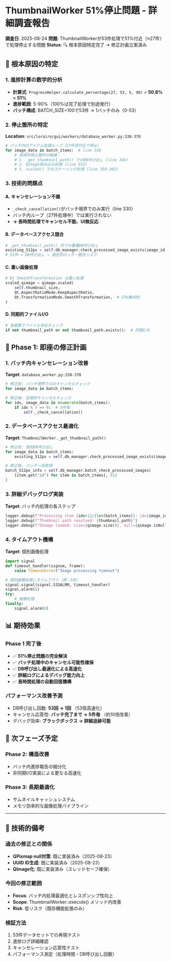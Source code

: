 # ThumbnailWorker 51%停止問題 - 詳細調査報告

**調査日**: 2025-08-24
**問題**: ThumbnailWorkerが53件処理で51%付近（≈27件）で処理停止する問題
**Status**: 🔍 根本原因特定完了 → 修正計画立案済み

## 🚨 **根本原因の特定**

### **1. 進捗計算の数学的分析**
- **計算式**: `ProgressHelper.calculate_percentage(27, 53, 5, 90)` = **50.8%** ≈ **51%**
- **進捗範囲**: 5-90%（100%は完了処理で別途発行）
- **バッチ構成**: BATCH_SIZE=100で53件 → 1バッチのみ（0-53）

### **2. 停止箇所の特定**
**Location**: `src/lorairo/gui/workers/database_worker.py:338-370`
```python
# バッチ内のアイテム処理ループ（27件目付近で停止）
for image_data in batch_items:  # line 338
    # 具体的停止箇所の候補：
    # 1. _get_thumbnail_path() でのDB呼び出し (line 346)
    # 2. QImage読み込み処理 (line 353)
    # 3. scaled() でのスケーリング処理 (line 359-363)
```

### **3. 技術的問題点**

#### **A. キャンセレーション不備**
- `_check_cancellation()`がバッチ境界でのみ実行（line 330）
- バッチ内ループ（27件処理中）では実行されない
- **→ 長時間処理でキャンセル不能、UI無反応**

#### **B. データベースアクセス競合**
```python
# _get_thumbnail_path() 内での重複DB呼び出し
existing_512px = self.db_manager.check_processed_image_exists(image_id, 512)
# 53件 × DB呼び出し → 潜在的ロック・競合リスク
```

#### **C. 重い画像処理**
```python
# Qt SmoothTransformation は重い処理
scaled_qimage = qimage.scaled(
    self.thumbnail_size,
    Qt.AspectRatioMode.KeepAspectRatio,
    Qt.TransformationMode.SmoothTransformation,  # CPU集約的
)
```

#### **D. 同期的ファイルI/O**
```python
# 各画像でファイル存在チェック
if not thumbnail_path or not thumbnail_path.exists():  # 同期I/O
```

## 🎯 **Phase 1: 即座の修正計画**

### **1. バッチ内キャンセレーション改善**
**Target**: `database_worker.py:338-370`
```python
# 修正前: バッチ境界でのみキャンセルチェック
for image_data in batch_items:

# 修正後: 定期的キャンセルチェック
for idx, image_data in enumerate(batch_items):
    if idx % 5 == 0:  # 5件毎
        self._check_cancellation()
```

### **2. データベースアクセス最適化**
**Target**: `ThumbnailWorker._get_thumbnail_path()`
```python
# 修正前: 個別DB呼び出し
for image_data in batch_items:
    existing_512px = self.db_manager.check_processed_image_exists(image_id, 512)

# 修正後: バッチ一括取得
batch_512px_info = self.db_manager.batch_check_processed_images(
    [item.get("id") for item in batch_items], 512
)
```

### **3. 詳細デバッグログ実装**
**Target**: バッチ内処理の各ステップ
```python
logger.debug(f"Processing item {idx+1}/{len(batch_items)}: id={image_id}")
logger.debug(f"Thumbnail path resolved: {thumbnail_path}")
logger.debug(f"QImage loaded: size={qimage.size()}, null={qimage.isNull()}")
```

### **4. タイムアウト機構**
**Target**: 個別画像処理
```python
import signal
def timeout_handler(signum, frame):
    raise TimeoutError("Image processing timeout")

# 個別画像処理にタイムアウト（例：5秒）
signal.signal(signal.SIGALRM, timeout_handler)
signal.alarm(5)
try:
    # 画像処理
finally:
    signal.alarm(0)
```

## 📊 **期待効果**

### **Phase 1 完了後**
- ✅ **51%停止問題の完全解決**
- ✅ **バッチ処理中のキャンセル可能性確保**
- ✅ **DB呼び出し最適化による高速化**
- ✅ **詳細ログによるデバッグ能力向上**
- ✅ **長時間処理の自動回復機構**

### **パフォーマンス改善予測**
- DB呼び出し回数: **53回 → 1回** （53倍高速化）
- キャンセル応答性: **バッチ完了まで → 5件毎** （約10倍改善）
- デバッグ効率: **ブラックボックス → 詳細追跡可能**

## 🔄 **次フェーズ予定**

### **Phase 2: 構造改善**
- バッチ内進捗報告の細分化
- 非同期I/O実装による更なる高速化

### **Phase 3: 長期最適化**
- サムネイルキャッシュシステム
- メモリ効率的な画像処理パイプライン

---

## 📝 **技術的備考**

### **過去の修正との関係**
- **QPixmap null対策**: 既に実装済み（2025-08-23）
- **UUID ID生成**: 既に実装済み（2025-08-23）
- **QImage化**: 既に実装済み（スレッドセーフ確保）

### **今回の修正範囲**
- **Focus**: バッチ内処理最適化とレスポンシブ性向上
- **Scope**: ThumbnailWorker::execute() メソッド内改善
- **Risk**: 低リスク（既存機能拡張のみ）

### **検証方法**
1. 53件データセットでの再現テスト
2. 進捗ログ詳細確認
3. キャンセレーション応答性テスト
4. パフォーマンス測定（処理時間・DB呼び出し回数）